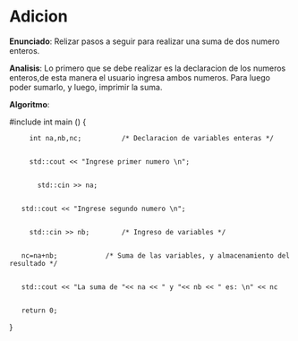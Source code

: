 # Adicion
**Enunciado**: Relizar pasos a seguir para realizar una suma de  dos numero enteros.


**Analisis**: Lo primero que se debe realizar es la declaracion de los numeros enteros,de esta manera el usuario ingresa ambos numeros. Para luego poder sumarlo, y luego, imprimir la suma.


**Algoritmo**:

#include <iostream>
       int main () {
       
       
	     int na,nb,nc;			/* Declaracion de variables enteras */
	     
	     
	     std::cout << "Ingrese primer numero \n";
	     
	     
		   std::cin >> na;
		   
		   
       std::cout << "Ingrese segundo numero \n";
       
       
	   	 std::cin >> nb;		/* Ingreso de variables */
		 
		 
       nc=na+nb;			/* Suma de las variables, y almacenamiento del resultado */
       
       
       std::cout << "La suma de "<< na << " y "<< nb << " es: \n" << nc
       
       
       return 0;
       
       
    
}
